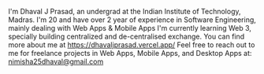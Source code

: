 I'm Dhaval J Prasad, an undergrad at the Indian Institute of Technology, Madras. 
I'm 20 and have over 2 year of experience in Software Engineering, mainly dealing with Web Apps & Mobile Apps
I'm currently learning Web 3, specially building centralized and de-centralised exchange.
You can find more about me at https://dhavaljprasad.vercel.app/
Feel free to reach out to me for freelance projects in Web Apps, Mobile Apps, and Desktop Apps at: nimisha25dhaval@gmail.com
